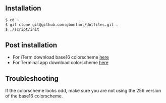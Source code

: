 ## Installation

```bash
$ cd ~
$ git clone git@github.com:gbonfant/dotfiles.git .
$ ./script/init
```

## Post installation

- For iTerm download base16 colorscheme [here](https://github.com/gbonfant/base16-iterm2)
- For Terminal.app download colorscheme [here](https://github.com/gbonfant/tomorrow-theme/tree/master/OS%20X%20Terminal)

## Troubleshooting
If the colorscheme looks odd, make sure you are not using the 256 version of the base16 colorscheme.
